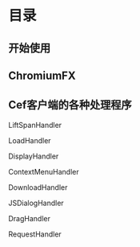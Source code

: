 ﻿# 目录

## 开始使用

## ChromiumFX

## Cef客户端的各种处理程序

LiftSpanHandler

LoadHandler

DisplayHandler

ContextMenuHandler

DownloadHandler

JSDialogHandler

DragHandler

RequestHandler